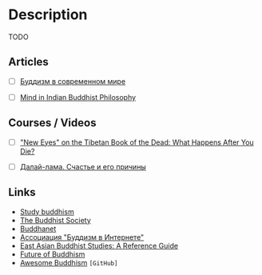 # Description

TODO


## Articles

- [ ] [Буддизм в современном мире](https://studybuddhism.com/ru/tibetskiy-buddizm/o-buddizme/mir-buddizma/buddizm-v-sovremennom-mire)
- [ ] [Mind in Indian Buddhist Philosophy](https://plato.stanford.edu/entries/mind-indian-buddhism/)


## Courses / Videos

- [ ] ["New Eyes" on the Tibetan Book of the Dead: What Happens After You Die?](https://youtu.be/hBl5v2WGqrI)
- [ ] [Далай-лама. Счастье и его причины](https://youtu.be/h7K5JK2lWtc)


## Links

- [Study buddhism](https://studybuddhism.com/)
- [The Buddhist Society](https://www.thebuddhistsociety.org/)
- [Buddhanet](http://buddhanet.net/)
- [Ассоциация "Буддизм в Интернете"](http://buddhist.ru/)
- [East Asian Buddhist Studies:  A Reference Guide](https://web.archive.org/web/20160808095741/http://alc.ucla.edu/refguide/refguide.htm)
- [Future of Buddhism](https://www.patheos.com/topics/future-of-world-religions/buddhism)
- [Awesome Buddhism](https://github.com/sirredbeard/Awesome-Buddhism) `[GitHub]`

